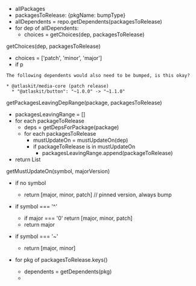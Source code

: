 * allPackages
* packagesToRelease: {pkgName: bumpType}
* allDependents = repo.getDependents(packagesToRelease)
* for dep of allDependents:
  * choices = getChoices(dep, packagesToRelease)

getChoices(dep, packagesToRelease)
* choices = ['patch', 'minor', 'major']
* if p

```
The following dependents would also need to be bumped, is this okay?

* @atlaskit/media-core (patch release)
  * "@atlaskit/button": "~1.0.0" -> "~1.1.0"
```

getPackagesLeavingDepRange(package, packagesToRelease)
* packagesLeavingRange = []
* for each packageToRelease
  * deps = getDepsForPackage(package)
  * for each packagesToRelease
    * mustUpdateOn  = mustUpdateOn(dep)
    * if packageToRelease is in mustUpdateOn
      * packagesLeavingRange.append(packageToRelease)
* return List


getMustUpdateOn(symbol, majorVersion)
* if no symbol
  * return [major, minor, patch] // pinned version, always bump
* if symbol === '^'
  * if major === '0'
    return [major, minor, patch]
  * return major
* if symbol === '~'
  * return [major, minor]



* for pkg of packagesToRelease.keys()
  * dependents = getDependents(pkg)
  *
